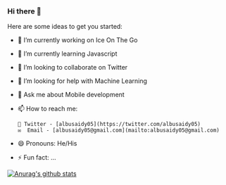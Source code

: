 ### Hi there 👋

Here are some ideas to get you started:

- 🔭 I’m currently working on Ice On The Go
- 🌱 I’m currently learning Javascript
- 👯 I’m looking to collaborate on Twitter
- 🤔 I’m looking for help with Machine Learning
- 💬 Ask me about Mobile development
- 📫 How to reach me: 

      📱 Twitter - [albusaidy05](https://twitter.com/albusaidy05) 
      ✉️  Email - [albusaidy05@gmail.com](mailto:albusaidy05@gmail.com)  
      
- 😄 Pronouns: He/His
- ⚡ Fun fact: ...


[![Anurag's github stats](https://github-readme-stats.vercel.app/api?username=albusaidy05)](https://github.com/anuraghazra/github-readme-stats)


